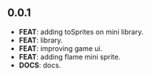 ## 0.0.1

 - **FEAT**: adding toSprites on mini library.
 - **FEAT**: library.
 - **FEAT**: improving game ui.
 - **FEAT**: adding flame mini sprite.
 - **DOCS**: docs.

